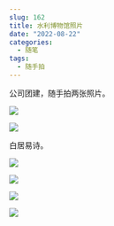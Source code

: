 ```yaml
---
slug: 162
title: 水利博物馆照片
date: "2022-08-22"
categories: 
  - 随笔
tags: 
  - 随手拍
---
```



公司团建，随手拍两张照片。

![](https://imgurl.zishu.me/images/old/2022/08/22/63036e36c5935.jpg)

![](https://imgurl.zishu.me/images/old/2022/08/22/63036e3936ef3.jpg)

白居易诗。

![](https://imgurl.zishu.me/images/old/2022/08/22/63036e37d6f52.jpg)

![](https://imgurl.zishu.me/images/old/2022/08/22/63036e386cabd.jpg)

![](https://imgurl.zishu.me/images/old/2022/08/22/63036e38c9210.jpg)

![](https://imgurl.zishu.me/images/old/2022/08/22/63036e373d56e.jpg)